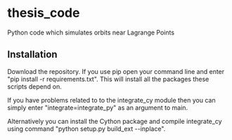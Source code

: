 # thesis_code
Python code which simulates orbits near Lagrange Points

## Installation
Download the repository.
If you use pip open your command line and enter "pip install -r requirements.txt". This will install all the packages these scripts depend on.

If you have problems related to to the integrate_cy module then you can simply enter "integrate=integrate_py" as an argument to main.

Alternatively you can install the Cython package and compile integrate_cy using command "python setup.py build_ext --inplace".
